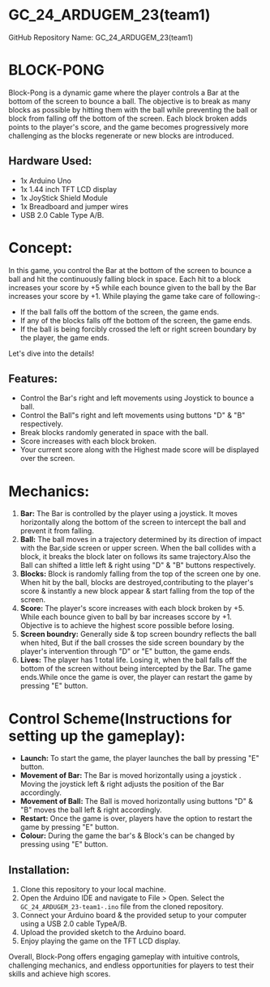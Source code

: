 # GC_24_ARDUGEM_23(team1)
GitHub Repository Name: GC_24_ARDUGEM_23(team1)


# BLOCK-PONG
Block-Pong is a dynamic game where the player controls a Bar at the bottom of the screen to bounce a ball. The objective is to break as many blocks as possible by hitting them with the ball while preventing the ball or block from falling off the bottom of the screen. Each block broken adds points to the player's score, and the game becomes progressively more challenging as the blocks regenerate or new blocks are introduced.


## Hardware Used:
- 1x Arduino Uno
- 1x 1.44 inch TFT LCD display
- 1x JoyStick Shield Module
- 1x Breadboard and jumper wires
- USB 2.0 Cable Type A/B.


# Concept:
 In this game, you control the Bar at the bottom of the screen to bounce a ball and hit the continuously falling block in space. Each hit to a block increases your score by +5 while each bounce given to the ball by the Bar increases your score by +1. While playing the game take care of following-:
- If the ball falls off the bottom of the screen, the game ends.
- If any of the blocks falls off the bottom of the screen, the game ends.
- If the ball is being forcibly crossed the left or right screen boundary by the player, the game ends.
  
Let's dive into the details!


## Features:
- Control the Bar's right and left movements using Joystick to bounce a ball.
- Control the Ball"s right and left movements using buttons "D" & "B" respectively.
- Break blocks randomly generated in space with the ball.
- Score increases with each block broken.
- Your current score along with the Highest made score will be displayed over the screen.


  
# Mechanics:
1. **Bar:** The Bar is controlled by the player using a joystick. It moves horizontally along the bottom of the screen to intercept the ball and prevent it from falling.
2. **Ball:** The ball moves in a trajectory determined by its direction of impact with the Bar,side screen or upper screen. When the ball collides with a block, it breaks the block later on follows its same trajectory.Also the Ball can shifted a little left & right using "D" & "B" buttons respectively.
3. **Blocks:** Block is randomly falling from the top of the screen one by one. When hit by the ball, blocks are destroyed,contributing to the player's score & instantly a new block appear & start falling from the top of the screen. 
4. **Score:** The player's score increases with each block broken by +5. While each bounce given to ball by bar increases sccore by +1. Objective is to achieve the highest score possible before losing.
5. **Screen boundry:** Generally side & top screen boundry reflects the ball when hited, But if the ball crosses the side screen boundary by the player's intervention through "D" or "E" button, the game ends.
6. **Lives:** The player has 1 total life. Losing it, when the ball falls off the bottom of the screen without being intercepted by the Bar. The game ends.While once the game is over, the player can restart the game by pressing "E" button.

   
# Control Scheme(Instructions for setting up the gameplay):
- **Launch:** To start the game, the player launches the ball by pressing "E"  button.
- **Movement of Bar:** The Bar is moved horizontally using a joystick . Moving the joystick left & right adjusts the position of the Bar accordingly.
- **Movement of Ball:** The Ball is moved horizontally using buttons "D" & "B" moves the ball left & right accordingly.
- **Restart:** Once the game is over, players have the option to restart the game by pressing "E" button.
- **Colour:** During the game the bar's & Block's can be changed by pressing using "E" button.

 
## Installation:
1. Clone this repository to your local machine.
2. Open the Arduino IDE and navigate to File > Open. Select the `GC_24_ARDUGEM_23-team1-.ino` file from the cloned repository.
3. Connect your Arduino board & the provided setup to your computer using a USB 2.0 cable TypeA/B.
4. Upload the provided sketch to the Arduino board.
5. Enjoy playing the game on the TFT LCD display.
   

Overall, Block-Pong offers engaging gameplay with intuitive controls, challenging mechanics, and endless opportunities for players to test their skills and achieve high scores.
